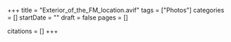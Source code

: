 +++
title = "Exterior_of_the_FM_location.avif"
tags = ["Photos"]
categories = []
startDate = ""
draft = false
pages = []

citations = []
+++
